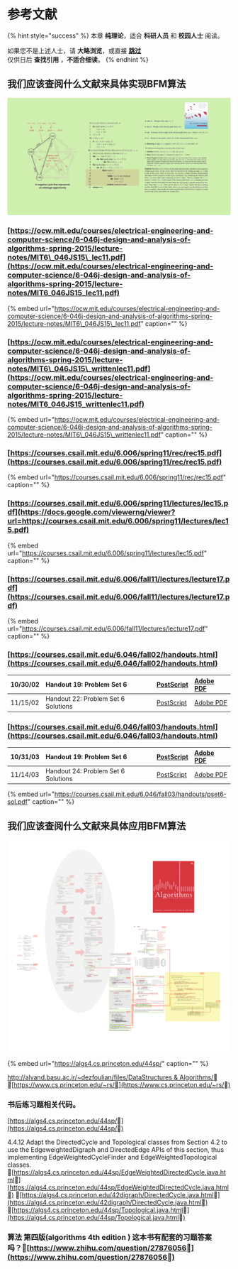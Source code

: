 # 参考文献

{% hint style="success" %}
本章 **纯理论**，适合 **科研人员** 和 **校园人士** 阅读。

如果您不是上述人士，请 **大略浏览**，或直接 [**跳过**](https://guhhhhaa.gitbook.io/bfm/bfm-suan-fa-de-wei-lai-fa-zhan-wei-wan-cheng)  
仅供日后 **查找引用** ，**不适合细读**。
{% endhint %}

## 我们应该查阅什么文献来具体实现BFM算法

![](.gitbook/assets/b49d19a6fef2385395ae687a10007929.png)

### [https://ocw.mit.edu/courses/electrical-engineering-and-computer-science/6-046j-design-and-analysis-of-algorithms-spring-2015/lecture-notes/MIT6\_046JS15\_lec11.pdf](https://ocw.mit.edu/courses/electrical-engineering-and-computer-science/6-046j-design-and-analysis-of-algorithms-spring-2015/lecture-notes/MIT6_046JS15_lec11.pdf)

{% embed url="https://ocw.mit.edu/courses/electrical-engineering-and-computer-science/6-046j-design-and-analysis-of-algorithms-spring-2015/lecture-notes/MIT6\_046JS15\_lec11.pdf" caption="" %}

### [https://ocw.mit.edu/courses/electrical-engineering-and-computer-science/6-046j-design-and-analysis-of-algorithms-spring-2015/lecture-notes/MIT6\_046JS15\_writtenlec11.pdf](https://ocw.mit.edu/courses/electrical-engineering-and-computer-science/6-046j-design-and-analysis-of-algorithms-spring-2015/lecture-notes/MIT6_046JS15_writtenlec11.pdf)

{% embed url="https://ocw.mit.edu/courses/electrical-engineering-and-computer-science/6-046j-design-and-analysis-of-algorithms-spring-2015/lecture-notes/MIT6\_046JS15\_writtenlec11.pdf" caption="" %}

### [https://courses.csail.mit.edu/6.006/spring11/rec/rec15.pdf](https://courses.csail.mit.edu/6.006/spring11/rec/rec15.pdf)

{% embed url="https://courses.csail.mit.edu/6.006/spring11/rec/rec15.pdf" caption="" %}

### [https://courses.csail.mit.edu/6.006/spring11/lectures/lec15.pdf](https://docs.google.com/viewerng/viewer?url=https://courses.csail.mit.edu/6.006/spring11/lectures/lec15.pdf)

{% embed url="https://courses.csail.mit.edu/6.006/spring11/lectures/lec15.pdf" caption="" %}

### [https://courses.csail.mit.edu/6.006/fall11/lectures/lecture17.pdf](https://courses.csail.mit.edu/6.006/fall11/lectures/lecture17.pdf)

{% embed url="https://courses.csail.mit.edu/6.006/fall11/lectures/lecture17.pdf" caption="" %}

### [https://courses.csail.mit.edu/6.046/fall02/handouts.html](https://courses.csail.mit.edu/6.046/fall02/handouts.html)

| 10/30/02 | Handout 19: Problem Set 6 | [PostScript](https://courses.csail.mit.edu/6.046/fall02/handouts/ps6.ps) | [Adobe PDF](https://courses.csail.mit.edu/6.046/fall02/handouts/ps6.pdf) |
| :--- | :--- | :--- | :--- |
| 11/15/02 | Handout 22: Problem Set 6 Solutions | [PostScript](https://courses.csail.mit.edu/6.046/fall02/handouts/ps6sol.ps) | [Adobe PDF](https://courses.csail.mit.edu/6.046/fall02/handouts/ps6sol.pdf) |

### [https://courses.csail.mit.edu/6.046/fall03/handouts.html](https://courses.csail.mit.edu/6.046/fall03/handouts.html)

| 10/31/03 | Handout 19: Problem Set 6 | [PostScript](https://courses.csail.mit.edu/6.046/fall03/handouts/pset6.ps) | [Adobe PDF](https://courses.csail.mit.edu/6.046/fall03/handouts/pset6.pdf) |
| :--- | :--- | :--- | :--- |
| 11/14/03 | Handout 24: Problem Set 6 Solutions | [PostScript](https://courses.csail.mit.edu/6.046/fall03/handouts/pset6-sol.ps) | [Adobe PDF](https://courses.csail.mit.edu/6.046/fall03/handouts/pset6-sol.pdf) |

{% embed url="https://courses.csail.mit.edu/6.046/fall03/handouts/pset6-sol.pdf" caption="" %}

## 我们应该查阅什么文献来具体应用BFM算法

![](.gitbook/assets/ab33492c185f8c30f5c21cc40d006134.png)

{% embed url="https://algs4.cs.princeton.edu/44sp/" caption="" %}

[http://alvand.basu.ac.ir/~dezfoulian/files/DataStructures & Algorithms/](http://alvand.basu.ac.ir/~dezfoulian/files/DataStructures%20&%20Algorithms/) [https://www.cs.princeton.edu/~rs/](https://www.cs.princeton.edu/~rs/)

### 书后练习题相关代码。 

[https://algs4.cs.princeton.edu/44sp/](https://algs4.cs.princeton.edu/44sp/)

4.4.12 Adapt the DirectedCycle and Topological classes from Section 4.2 to use the EdgeweightedDigraph and DirectedEdge APIs of this section, thus implementing EdgeWeightedCycleFinder and EdgeWeightedTopological classes. [https://algs4.cs.princeton.edu/44sp/EdgeWeightedDirectedCycle.java.html](https://algs4.cs.princeton.edu/44sp/EdgeWeightedDirectedCycle.java.html) [https://algs4.cs.princeton.edu/42digraph/DirectedCycle.java.html](https://algs4.cs.princeton.edu/42digraph/DirectedCycle.java.html) [https://algs4.cs.princeton.edu/44sp/Topological.java.html](https://algs4.cs.princeton.edu/44sp/Topological.java.html) 

### 算法 第四版\(algorithms 4th edition \) 这本书有配套的习题答案吗？[https://www.zhihu.com/question/27876056](https://www.zhihu.com/question/27876056)  


